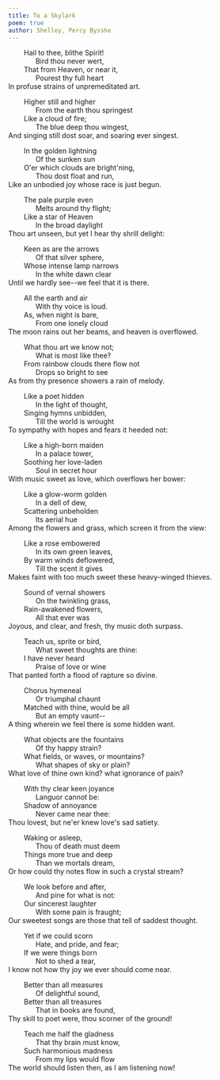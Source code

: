 ```yaml
---
title: To a Skylark
poem: true
author: Shelley, Percy Bysshe
---
```

&nbsp;&nbsp;&nbsp; &nbsp;&nbsp;&nbsp; Hail to thee, blithe Spirit!  
&nbsp;&nbsp;&nbsp; &nbsp;&nbsp;&nbsp; &nbsp;&nbsp;&nbsp; &nbsp; Bird thou never wert,  
&nbsp;&nbsp;&nbsp; &nbsp;&nbsp;&nbsp; That from Heaven, or near it,  
&nbsp;&nbsp;&nbsp; &nbsp;&nbsp;&nbsp; &nbsp;&nbsp;&nbsp; &nbsp; Pourest thy full heart  
In profuse strains of unpremeditated art.  

&nbsp;&nbsp;&nbsp; &nbsp;&nbsp;&nbsp; Higher still and higher  
&nbsp;&nbsp;&nbsp; &nbsp;&nbsp;&nbsp; &nbsp;&nbsp;&nbsp; &nbsp; From the earth thou springest  
&nbsp;&nbsp;&nbsp; &nbsp;&nbsp;&nbsp; Like a cloud of fire;  
&nbsp;&nbsp;&nbsp; &nbsp;&nbsp;&nbsp; &nbsp;&nbsp;&nbsp; &nbsp; The blue deep thou wingest,  
And singing still dost soar, and soaring ever singest.  

&nbsp;&nbsp;&nbsp; &nbsp;&nbsp;&nbsp; In the golden lightning  
&nbsp;&nbsp;&nbsp; &nbsp;&nbsp;&nbsp; &nbsp;&nbsp;&nbsp; &nbsp; Of the sunken sun  
&nbsp;&nbsp;&nbsp; &nbsp;&nbsp;&nbsp; O'er which clouds are bright'ning,  
&nbsp;&nbsp;&nbsp; &nbsp;&nbsp;&nbsp; &nbsp;&nbsp;&nbsp; &nbsp; Thou dost float and run,  
Like an unbodied joy whose race is just begun.  

&nbsp;&nbsp;&nbsp; &nbsp;&nbsp;&nbsp; The pale purple even  
&nbsp;&nbsp;&nbsp; &nbsp;&nbsp;&nbsp; &nbsp;&nbsp;&nbsp; &nbsp; Melts around thy flight;  
&nbsp;&nbsp;&nbsp; &nbsp;&nbsp;&nbsp; Like a star of Heaven  
&nbsp;&nbsp;&nbsp; &nbsp;&nbsp;&nbsp; &nbsp;&nbsp;&nbsp; &nbsp; In the broad daylight  
Thou art unseen, but yet I hear thy shrill delight:  

&nbsp;&nbsp;&nbsp; &nbsp;&nbsp;&nbsp; Keen as are the arrows  
&nbsp;&nbsp;&nbsp; &nbsp;&nbsp;&nbsp; &nbsp;&nbsp;&nbsp; &nbsp; Of that silver sphere,  
&nbsp;&nbsp;&nbsp; &nbsp;&nbsp;&nbsp; Whose intense lamp narrows  
&nbsp;&nbsp;&nbsp; &nbsp;&nbsp;&nbsp; &nbsp;&nbsp;&nbsp; &nbsp; In the white dawn clear  
Until we hardly see--we feel that it is there.  

&nbsp;&nbsp;&nbsp; &nbsp;&nbsp;&nbsp; All the earth and air  
&nbsp;&nbsp;&nbsp; &nbsp;&nbsp;&nbsp; &nbsp;&nbsp;&nbsp; &nbsp; With thy voice is loud.  
&nbsp;&nbsp;&nbsp; &nbsp;&nbsp;&nbsp; As, when night is bare,  
&nbsp;&nbsp;&nbsp; &nbsp;&nbsp;&nbsp; &nbsp;&nbsp;&nbsp; &nbsp; From one lonely cloud  
The moon rains out her beams, and heaven is overflowed.  

&nbsp;&nbsp;&nbsp; &nbsp;&nbsp;&nbsp; What thou art we know not;  
&nbsp;&nbsp;&nbsp; &nbsp;&nbsp;&nbsp; &nbsp;&nbsp;&nbsp; &nbsp; What is most like thee?  
&nbsp;&nbsp;&nbsp; &nbsp;&nbsp;&nbsp; From rainbow clouds there flow not  
&nbsp;&nbsp;&nbsp; &nbsp;&nbsp;&nbsp; &nbsp;&nbsp;&nbsp; &nbsp; Drops so bright to see  
As from thy presence showers a rain of melody.  

&nbsp;&nbsp;&nbsp; &nbsp;&nbsp;&nbsp; Like a poet hidden  
&nbsp;&nbsp;&nbsp; &nbsp;&nbsp;&nbsp; &nbsp;&nbsp;&nbsp; &nbsp; In the light of thought,  
&nbsp;&nbsp;&nbsp; &nbsp;&nbsp;&nbsp; Singing hymns unbidden,  
&nbsp;&nbsp;&nbsp; &nbsp;&nbsp;&nbsp; &nbsp;&nbsp;&nbsp; &nbsp; Till the world is wrought  
To sympathy with hopes and fears it heeded not:  

&nbsp;&nbsp;&nbsp; &nbsp;&nbsp;&nbsp; Like a high-born maiden  
&nbsp;&nbsp;&nbsp; &nbsp;&nbsp;&nbsp; &nbsp;&nbsp;&nbsp; &nbsp; In a palace tower,  
&nbsp;&nbsp;&nbsp; &nbsp;&nbsp;&nbsp; Soothing her love-laden  
&nbsp;&nbsp;&nbsp; &nbsp;&nbsp;&nbsp; &nbsp;&nbsp;&nbsp; &nbsp; Soul in secret hour  
With music sweet as love, which overflows her bower:  

&nbsp;&nbsp;&nbsp; &nbsp;&nbsp;&nbsp; Like a glow-worm golden  
&nbsp;&nbsp;&nbsp; &nbsp;&nbsp;&nbsp; &nbsp;&nbsp;&nbsp; &nbsp; In a dell of dew,  
&nbsp;&nbsp;&nbsp; &nbsp;&nbsp;&nbsp; Scattering unbeholden  
&nbsp;&nbsp;&nbsp; &nbsp;&nbsp;&nbsp; &nbsp;&nbsp;&nbsp; &nbsp; Its aerial hue  
Among the flowers and grass, which screen it from the view:  

&nbsp;&nbsp;&nbsp; &nbsp;&nbsp;&nbsp; Like a rose embowered  
&nbsp;&nbsp;&nbsp; &nbsp;&nbsp;&nbsp; &nbsp;&nbsp;&nbsp; &nbsp; In its own green leaves,  
&nbsp;&nbsp;&nbsp; &nbsp;&nbsp;&nbsp; By warm winds deflowered,  
&nbsp;&nbsp;&nbsp; &nbsp;&nbsp;&nbsp; &nbsp;&nbsp;&nbsp; &nbsp; Till the scent it gives  
Makes faint with too much sweet these heavy-winged thieves.  

&nbsp;&nbsp;&nbsp; &nbsp;&nbsp;&nbsp; Sound of vernal showers  
&nbsp;&nbsp;&nbsp; &nbsp;&nbsp;&nbsp; &nbsp;&nbsp;&nbsp; &nbsp; On the twinkling grass,  
&nbsp;&nbsp;&nbsp; &nbsp;&nbsp;&nbsp; Rain-awakened flowers,  
&nbsp;&nbsp;&nbsp; &nbsp;&nbsp;&nbsp; &nbsp;&nbsp;&nbsp; &nbsp; All that ever was  
Joyous, and clear, and fresh, thy music doth surpass.  

&nbsp;&nbsp;&nbsp; &nbsp;&nbsp;&nbsp; Teach us, sprite or bird,  
&nbsp;&nbsp;&nbsp; &nbsp;&nbsp;&nbsp; &nbsp;&nbsp;&nbsp; &nbsp; What sweet thoughts are thine:  
&nbsp;&nbsp;&nbsp; &nbsp;&nbsp;&nbsp; I have never heard  
&nbsp;&nbsp;&nbsp; &nbsp;&nbsp;&nbsp; &nbsp;&nbsp;&nbsp; &nbsp; Praise of love or wine  
That panted forth a flood of rapture so divine.  

&nbsp;&nbsp;&nbsp; &nbsp;&nbsp;&nbsp; Chorus hymeneal  
&nbsp;&nbsp;&nbsp; &nbsp;&nbsp;&nbsp; &nbsp;&nbsp;&nbsp; &nbsp; Or triumphal chaunt  
&nbsp;&nbsp;&nbsp; &nbsp;&nbsp;&nbsp; Matched with thine, would be all  
&nbsp;&nbsp;&nbsp; &nbsp;&nbsp;&nbsp; &nbsp;&nbsp;&nbsp; &nbsp; But an empty vaunt--  
A thing wherein we feel there is some hidden want.  

&nbsp;&nbsp;&nbsp; &nbsp;&nbsp;&nbsp; What objects are the fountains  
&nbsp;&nbsp;&nbsp; &nbsp;&nbsp;&nbsp; &nbsp;&nbsp;&nbsp; &nbsp; Of thy happy strain?  
&nbsp;&nbsp;&nbsp; &nbsp;&nbsp;&nbsp; What fields, or waves, or mountains?  
&nbsp;&nbsp;&nbsp; &nbsp;&nbsp;&nbsp; &nbsp;&nbsp;&nbsp; &nbsp; What shapes of sky or plain?  
What love of thine own kind? what ignorance of pain?  

&nbsp;&nbsp;&nbsp; &nbsp;&nbsp;&nbsp; With thy clear keen joyance  
&nbsp;&nbsp;&nbsp; &nbsp;&nbsp;&nbsp; &nbsp;&nbsp;&nbsp; &nbsp; Languor cannot be:  
&nbsp;&nbsp;&nbsp; &nbsp;&nbsp;&nbsp; Shadow of annoyance  
&nbsp;&nbsp;&nbsp; &nbsp;&nbsp;&nbsp; &nbsp;&nbsp;&nbsp; &nbsp; Never came near thee:  
Thou lovest, but ne'er knew love's sad satiety.  

&nbsp;&nbsp;&nbsp; &nbsp;&nbsp;&nbsp; Waking or asleep,  
&nbsp;&nbsp;&nbsp; &nbsp;&nbsp;&nbsp; &nbsp;&nbsp;&nbsp; &nbsp; Thou of death must deem  
&nbsp;&nbsp;&nbsp; &nbsp;&nbsp;&nbsp; Things more true and deep  
&nbsp;&nbsp;&nbsp; &nbsp;&nbsp;&nbsp; &nbsp;&nbsp;&nbsp; &nbsp; Than we mortals dream,  
Or how could thy notes flow in such a crystal stream?  

&nbsp;&nbsp;&nbsp; &nbsp;&nbsp;&nbsp; We look before and after,  
&nbsp;&nbsp;&nbsp; &nbsp;&nbsp;&nbsp; &nbsp;&nbsp;&nbsp; &nbsp; And pine for what is not:  
&nbsp;&nbsp;&nbsp; &nbsp;&nbsp;&nbsp; Our sincerest laughter  
&nbsp;&nbsp;&nbsp; &nbsp;&nbsp;&nbsp; &nbsp;&nbsp;&nbsp; &nbsp; With some pain is fraught;  
Our sweetest songs are those that tell of saddest thought.  

&nbsp;&nbsp;&nbsp; &nbsp;&nbsp;&nbsp; Yet if we could scorn  
&nbsp;&nbsp;&nbsp; &nbsp;&nbsp;&nbsp; &nbsp;&nbsp;&nbsp; &nbsp; Hate, and pride, and fear;  
&nbsp;&nbsp;&nbsp; &nbsp;&nbsp;&nbsp; If we were things born  
&nbsp;&nbsp;&nbsp; &nbsp;&nbsp;&nbsp; &nbsp;&nbsp;&nbsp; &nbsp; Not to shed a tear,  
I know not how thy joy we ever should come near.  

&nbsp;&nbsp;&nbsp; &nbsp;&nbsp;&nbsp; Better than all measures  
&nbsp;&nbsp;&nbsp; &nbsp;&nbsp;&nbsp; &nbsp;&nbsp;&nbsp; &nbsp; Of delightful sound,  
&nbsp;&nbsp;&nbsp; &nbsp;&nbsp;&nbsp; Better than all treasures  
&nbsp;&nbsp;&nbsp; &nbsp;&nbsp;&nbsp; &nbsp;&nbsp;&nbsp; &nbsp; That in books are found,  
Thy skill to poet were, thou scorner of the ground!  

&nbsp;&nbsp;&nbsp; &nbsp;&nbsp;&nbsp; Teach me half the gladness  
&nbsp;&nbsp;&nbsp; &nbsp;&nbsp;&nbsp; &nbsp;&nbsp;&nbsp; &nbsp; That thy brain must know,  
&nbsp;&nbsp;&nbsp; &nbsp;&nbsp;&nbsp; Such harmonious madness  
&nbsp;&nbsp;&nbsp; &nbsp;&nbsp;&nbsp; &nbsp;&nbsp;&nbsp; &nbsp; From my lips would flow  
The world should listen then, as I am listening now!<br />

